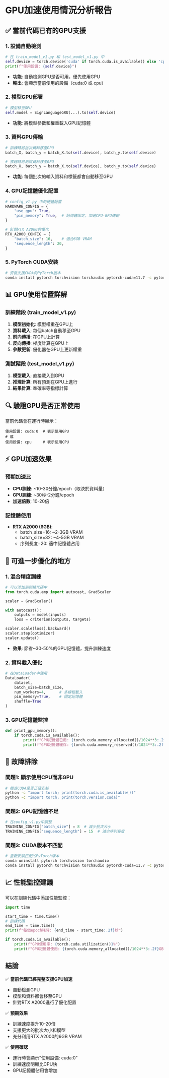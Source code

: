 # GPU加速使用情況分析報告

## ✅ 當前代碼已有的GPU支援

### 1. **設備自動檢測**
```python
# 在 train_model_v1.py 和 test_model_v1.py 中
self.device = torch.device('cuda' if torch.cuda.is_available() else 'cpu')
print(f"使用設備: {self.device}")
```
- **功能**: 自動檢測GPU是否可用，優先使用GPU
- **輸出**: 會顯示當前使用的設備（cuda:0 或 cpu）

### 2. **模型GPU部署**
```python
# 模型移至GPU
self.model = SignLanguageGRU(...).to(self.device)
```
- **功能**: 將模型參數和權重載入GPU記憶體

### 3. **資料GPU傳輸**
```python
# 訓練時將批次資料移至GPU
batch_X, batch_y = batch_X.to(self.device), batch_y.to(self.device)

# 推理時將測試資料移至GPU
batch_X, batch_y = batch_X.to(self.device), batch_y.to(self.device)
```
- **功能**: 每個批次的輸入資料和標籤都會自動移至GPU

### 4. **GPU記憶體優化配置**
```python
# config_v1.py 中的硬體配置
HARDWARE_CONFIG = {
    "use_gpu": True,
    "pin_memory": True,  # 記憶體固定，加速CPU-GPU傳輸
}

# 針對RTX A2000的優化
RTX_A2000_CONFIG = {
    "batch_size": 16,    # 適合6GB VRAM
    "sequence_length": 20,
}
```

### 5. **PyTorch CUDA安裝**
```bash
# 安裝支援CUDA的PyTorch版本
conda install pytorch torchvision torchaudio pytorch-cuda=11.7 -c pytorch -c nvidia -y
```

## 📊 GPU使用位置詳解

### **訓練階段 (train_model_v1.py)**
1. **模型初始化**: 模型權重在GPU上
2. **資料載入**: 每個batch自動移至GPU
3. **前向傳播**: 在GPU上計算
4. **反向傳播**: 梯度計算在GPU上
5. **參數更新**: 優化器在GPU上更新權重

### **測試階段 (test_model_v1.py)**
1. **模型載入**: 直接載入到GPU
2. **推理計算**: 所有預測在GPU上進行
3. **結果計算**: 準確率等指標計算

## 🔍 驗證GPU是否正常使用

當前代碼會在運行時顯示：
```
使用設備: cuda:0  # 表示使用GPU
# 或
使用設備: cpu     # 表示使用CPU
```

## ⚡ GPU加速效果

### **預期加速比**
- **CPU訓練**: ~10-30分鐘/epoch（取決於資料量）
- **GPU訓練**: ~30秒-2分鐘/epoch
- **加速倍數**: 10-20倍

### **記憶體使用**
- **RTX A2000 (6GB)**: 
  - batch_size=16: ~2-3GB VRAM
  - batch_size=32: ~4-5GB VRAM
  - 序列長度=20: 適中記憶體占用

## 🚀 可進一步優化的地方

### 1. **混合精度訓練**
```python
# 可以添加到訓練代碼中
from torch.cuda.amp import autocast, GradScaler

scaler = GradScaler()

with autocast():
    outputs = model(inputs)
    loss = criterion(outputs, targets)

scaler.scale(loss).backward()
scaler.step(optimizer)
scaler.update()
```
- **效果**: 節省~30-50%的GPU記憶體，提升訓練速度

### 2. **資料載入優化**
```python
# 在DataLoader中使用
DataLoader(
    dataset, 
    batch_size=batch_size,
    num_workers=4,      # 多線程載入
    pin_memory=True,    # 固定記憶體
    shuffle=True
)
```

### 3. **GPU記憶體監控**
```python
def print_gpu_memory():
    if torch.cuda.is_available():
        print(f"GPU記憶體已用: {torch.cuda.memory_allocated()/1024**3:.2f}GB")
        print(f"GPU記憶體緩存: {torch.cuda.memory_reserved()/1024**3:.2f}GB")
```

## 🔧 故障排除

### **問題1: 顯示使用CPU而非GPU**
```bash
# 檢查CUDA是否正確安裝
python -c "import torch; print(torch.cuda.is_available())"
python -c "import torch; print(torch.version.cuda)"
```

### **問題2: GPU記憶體不足**
```python
# 在config_v1.py中調整
TRAINING_CONFIG["batch_size"] = 8  # 減少批次大小
TRAINING_CONFIG["sequence_length"] = 15  # 減少序列長度
```

### **問題3: CUDA版本不匹配**
```bash
# 重新安裝匹配的PyTorch版本
conda uninstall pytorch torchvision torchaudio
conda install pytorch torchvision torchaudio pytorch-cuda=11.7 -c pytorch -c nvidia
```

## 📈 性能監控建議

可以在訓練代碼中添加性能監控：
```python
import time

start_time = time.time()
# 訓練代碼
end_time = time.time()
print(f"每個epoch耗時: {end_time - start_time:.2f}秒")

if torch.cuda.is_available():
    print(f"GPU使用率: {torch.cuda.utilization()}%")
    print(f"GPU記憶體使用: {torch.cuda.memory_allocated()/1024**3:.2f}GB")
```

## 結論

✅ **當前代碼已經完整支援GPU加速**
- 自動檢測GPU
- 模型和資料都會移至GPU
- 針對RTX A2000進行了優化配置

✅ **預期效果**
- 訓練速度提升10-20倍
- 支援更大的批次大小和模型
- 充分利用RTX A2000的6GB VRAM

✅ **使用確認**
- 運行時會顯示"使用設備: cuda:0"
- 訓練速度明顯比CPU快
- GPU記憶體佔用會增加
